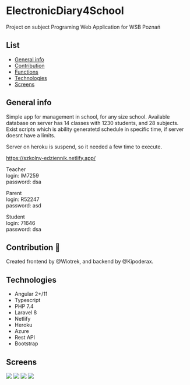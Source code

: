 # ElectronicDiary4School
Project on subject Programing Web Application for WSB Poznań

## List
* [General info](#general-info)
* [Contribution](#contribution)
* [Functions](#functions)
* [Technologies](#technologies)
* [Screens](#screens)

## General info
Simple app for management in school, for any size school. Available database on server has 14 classes with 1230 students, and 28 subjects.
Exist scripts which is ability generatetd schedule in specific time, if server doesnt have a limits.

Server on heroku is suspend, so it needed a few time to execute.

https://szkolny-edziennik.netlify.app/

Teacher <br>
login: IM7259 <br>
password: dsa <br>

Parent <br>
login: R52247 <br>
password: asd <br>

Student <br>
login: 71646 <br>
password: dsa <br>

## Contribution :rocket:
Created frontend by @Wiotrek, and backend by @Kipoderax.

## Technologies
* Angular 2+/11
* Typescript
* PHP 7.4
* Laravel 8
* Netlify
* Heroku
* Azure
* Rest API
* Bootstrap


## Screens
![](https://user-images.githubusercontent.com/57100427/121034006-f7c33580-c7ac-11eb-84c8-21dd7ccf287a.png)
![](https://user-images.githubusercontent.com/57100427/121034169-1a554e80-c7ad-11eb-9c96-107a7b84ab7d.png)
![](https://user-images.githubusercontent.com/57100427/121034340-3a850d80-c7ad-11eb-812f-916d9d99089e.png)
![](https://user-images.githubusercontent.com/57100427/121034604-6c966f80-c7ad-11eb-94d2-d407d7ebf8a4.png)
